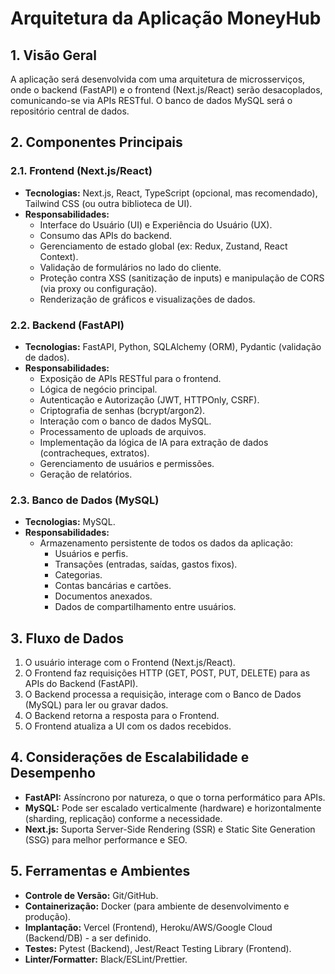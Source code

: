 # Arquitetura da Aplicação MoneyHub

## 1. Visão Geral

A aplicação será desenvolvida com uma arquitetura de microsserviços, onde o backend (FastAPI) e o frontend (Next.js/React) serão desacoplados, comunicando-se via APIs RESTful. O banco de dados MySQL será o repositório central de dados.

## 2. Componentes Principais

### 2.1. Frontend (Next.js/React)

- **Tecnologias:** Next.js, React, TypeScript (opcional, mas recomendado), Tailwind CSS (ou outra biblioteca de UI).
- **Responsabilidades:**
  - Interface do Usuário (UI) e Experiência do Usuário (UX).
  - Consumo das APIs do backend.
  - Gerenciamento de estado global (ex: Redux, Zustand, React Context).
  - Validação de formulários no lado do cliente.
  - Proteção contra XSS (sanitização de inputs) e manipulação de CORS (via proxy ou configuração).
  - Renderização de gráficos e visualizações de dados.

### 2.2. Backend (FastAPI)

- **Tecnologias:** FastAPI, Python, SQLAlchemy (ORM), Pydantic (validação de dados).
- **Responsabilidades:**
  - Exposição de APIs RESTful para o frontend.
  - Lógica de negócio principal.
  - Autenticação e Autorização (JWT, HTTPOnly, CSRF).
  - Criptografia de senhas (bcrypt/argon2).
  - Interação com o banco de dados MySQL.
  - Processamento de uploads de arquivos.
  - Implementação da lógica de IA para extração de dados (contracheques, extratos).
  - Gerenciamento de usuários e permissões.
  - Geração de relatórios.

### 2.3. Banco de Dados (MySQL)

- **Tecnologias:** MySQL.
- **Responsabilidades:**
  - Armazenamento persistente de todos os dados da aplicação:
    - Usuários e perfis.
    - Transações (entradas, saídas, gastos fixos).
    - Categorias.
    - Contas bancárias e cartões.
    - Documentos anexados.
    - Dados de compartilhamento entre usuários.

## 3. Fluxo de Dados

1. O usuário interage com o Frontend (Next.js/React).
2. O Frontend faz requisições HTTP (GET, POST, PUT, DELETE) para as APIs do Backend (FastAPI).
3. O Backend processa a requisição, interage com o Banco de Dados (MySQL) para ler ou gravar dados.
4. O Backend retorna a resposta para o Frontend.
5. O Frontend atualiza a UI com os dados recebidos.

## 4. Considerações de Escalabilidade e Desempenho

- **FastAPI:** Assíncrono por natureza, o que o torna performático para APIs.
- **MySQL:** Pode ser escalado verticalmente (hardware) e horizontalmente (sharding, replicação) conforme a necessidade.
- **Next.js:** Suporta Server-Side Rendering (SSR) e Static Site Generation (SSG) para melhor performance e SEO.

## 5. Ferramentas e Ambientes

- **Controle de Versão:** Git/GitHub.
- **Containerização:** Docker (para ambiente de desenvolvimento e produção).
- **Implantação:** Vercel (Frontend), Heroku/AWS/Google Cloud (Backend/DB) - a ser definido.
- **Testes:** Pytest (Backend), Jest/React Testing Library (Frontend).
- **Linter/Formatter:** Black/ESLint/Prettier.

